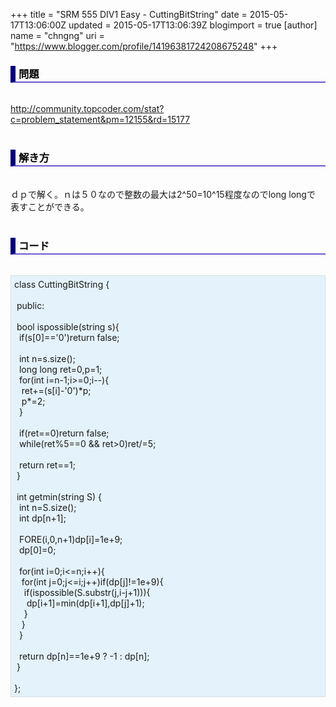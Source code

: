 +++
title = "SRM 555 DIV1 Easy - CuttingBitString"
date = 2015-05-17T13:06:00Z
updated = 2015-05-17T13:06:39Z
blogimport = true 
[author]
	name = "chngng"
	uri = "https://www.blogger.com/profile/14196381724208675248"
+++

<div dir="ltr" style="text-align: left;" trbidi="on"><h3 style="border-bottom: 2px solid slateblue; border-left: 8px solid navy; color: black; padding: 0px 0px 1px 5px;">問題 <br /></h3><br /><a href="http://community.topcoder.com/stat?c=problem_statement&amp;pm=12155&amp;rd=15177" target="_blank">http://community.topcoder.com/stat?c=problem_statement&amp;pm=12155&amp;rd=15177</a><br /><br /><h3 style="border-bottom: 2px solid slateblue; border-left: 8px solid navy; color: black; padding: 0px 0px 1px 5px;">解き方 </h3><br />ｄｐで解く。ｎは５０なので整数の最大は2^50=10^15程度なのでlong longで<br />表すことができる。<br /><br /><h3 style="border-bottom: 2px solid slateblue; border-left: 8px solid navy; color: black; padding: 0px 0px 1px 5px;">コード </h3><br /><div style="background-color: #e3f2fb; border: 1px dotted #CCCCCC; padding: 5px;">class CuttingBitString {<br /><br /><span class="Apple-tab-span" style="white-space: pre;"> </span>public:<br /><br /><span class="Apple-tab-span" style="white-space: pre;"> </span>bool ispossible(string s){<br /><span class="Apple-tab-span" style="white-space: pre;">  </span>if(s[0]=='0')return false;<br /><br /><span class="Apple-tab-span" style="white-space: pre;">  </span>int n=s.size();<br /><span class="Apple-tab-span" style="white-space: pre;">  </span>long long ret=0,p=1;<br /><span class="Apple-tab-span" style="white-space: pre;">  </span>for(int i=n-1;i&gt;=0;i--){<br /><span class="Apple-tab-span" style="white-space: pre;">   </span>ret+=(s[i]-'0')*p;<br /><span class="Apple-tab-span" style="white-space: pre;">   </span>p*=2;<br /><span class="Apple-tab-span" style="white-space: pre;">  </span>}<br /><br /><span class="Apple-tab-span" style="white-space: pre;">  </span>if(ret==0)return false;<br /><span class="Apple-tab-span" style="white-space: pre;">  </span>while(ret%5==0 &amp;&amp; ret&gt;0)ret/=5;<br /><br /><span class="Apple-tab-span" style="white-space: pre;">  </span>return ret==1;<br /><span class="Apple-tab-span" style="white-space: pre;"> </span>}<br /><br /><span class="Apple-tab-span" style="white-space: pre;"> </span>int getmin(string S) {<br /><span class="Apple-tab-span" style="white-space: pre;">  </span>int n=S.size();<br /><span class="Apple-tab-span" style="white-space: pre;">  </span>int dp[n+1];<br /><br /><span class="Apple-tab-span" style="white-space: pre;">  </span>FORE(i,0,n+1)dp[i]=1e+9;<br /><span class="Apple-tab-span" style="white-space: pre;">  </span>dp[0]=0;<br /><br /><span class="Apple-tab-span" style="white-space: pre;">  </span>for(int i=0;i&lt;=n;i++){<br /><span class="Apple-tab-span" style="white-space: pre;">   </span>for(int j=0;j&lt;=i;j++)if(dp[j]!=1e+9){<br /><span class="Apple-tab-span" style="white-space: pre;">    </span>if(ispossible(S.substr(j,i-j+1))){<br /><span class="Apple-tab-span" style="white-space: pre;">     </span>dp[i+1]=min(dp[i+1],dp[j]+1);<br /><span class="Apple-tab-span" style="white-space: pre;">    </span>}<br /><span class="Apple-tab-span" style="white-space: pre;">   </span>}<br /><span class="Apple-tab-span" style="white-space: pre;">  </span>}<br /><br /><span class="Apple-tab-span" style="white-space: pre;">  </span>return dp[n]==1e+9 ? -1 : dp[n];<br /><span class="Apple-tab-span" style="white-space: pre;"> </span>}<br /><br />};</div></div>
